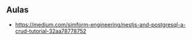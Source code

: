 ## Aulas

- https://medium.com/simform-engineering/nestjs-and-postgresql-a-crud-tutorial-32aa78778752
